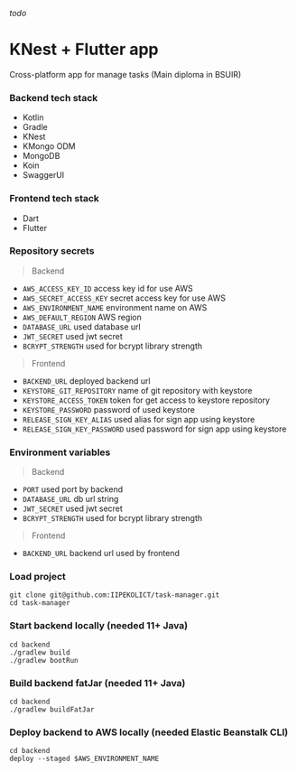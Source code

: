 _todo_

# KNest + Flutter app

Cross-platform app for manage tasks (Main diploma in BSUIR)

### Backend tech stack

- Kotlin
- Gradle
- KNest
- KMongo ODM
- MongoDB
- Koin
- SwaggerUI

### Frontend tech stack

- Dart
- Flutter

### Repository secrets

> Backend
- `AWS_ACCESS_KEY_ID` access key id for use AWS
- `AWS_SECRET_ACCESS_KEY` secret access key for use AWS
- `AWS_ENVIRONMENT_NAME` environment name on AWS
- `AWS_DEFAULT_REGION` AWS region
- `DATABASE_URL` used database url
- `JWT_SECRET` used jwt secret
- `BCRYPT_STRENGTH` used for bcrypt library strength
> Frontend
- `BACKEND_URL` deployed backend url
- `KEYSTORE_GIT_REPOSITORY` name of git repository with keystore
- `KEYSTORE_ACCESS_TOKEN` token for get access to keystore repository
- `KEYSTORE_PASSWORD` password of used keystore
- `RELEASE_SIGN_KEY_ALIAS` used alias for sign app using keystore
- `RELEASE_SIGN_KEY_PASSWORD` used password for sign app using keystore

### Environment variables

> Backend
- `PORT` used port by backend
- `DATABASE_URL` db url string
- `JWT_SECRET` used jwt secret
- `BCRYPT_STRENGTH` used for bcrypt library strength
> Frontend
- `BACKEND_URL` backend url used by frontend

### Load project

```shell
git clone git@github.com:IIPEKOLICT/task-manager.git
cd task-manager
```

### Start backend locally (needed 11+ Java)

```shell
cd backend
./gradlew build
./gradlew bootRun
```

### Build backend fatJar (needed 11+ Java)

```shell
cd backend
./gradlew buildFatJar
```

### Deploy backend to AWS locally (needed Elastic Beanstalk CLI)

```shell
cd backend
deploy --staged $AWS_ENVIRONMENT_NAME
```
